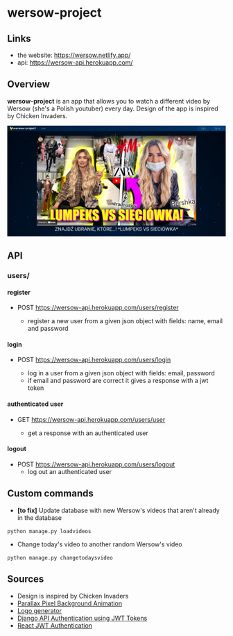 # wersow-project

## Links

- the website: https://wersow.netlify.app/
- api: https://wersow-api.herokuapp.com/

## Overview

**wersow-project** is an app that allows you to watch a different video by Wersow (she's a Polish youtuber) every day. Design of the app is inspired by Chicken Invaders.

![Screenshot of the app](screenshot.png)

## API

### users/

#### register

- POST https://wersow-api.herokuapp.com/users/register

  - register a new user from a given json object with fields: name, email and password

#### login

- POST https://wersow-api.herokuapp.com/users/login

  - log in a user from a given json object with fields: email, password
  - if email and password are correct it gives a response with a jwt token

#### authenticated user

- GET https://wersow-api.herokuapp.com/users/user

  - get a response with an authenticated user

#### logout

- POST https://wersow-api.herokuapp.com/users/logout
  - log out an authenticated user

## Custom commands

- **[to fix]** Update database with new Wersow's videos that aren't already in the database

```
python manage.py loadvideos
```

- Change today's video to another random Wersow's video

```
python manage.py changetodaysvideo
```

## Sources

- Design is inspired by Chicken Invaders
- [Parallax Pixel Background Animation](https://youtu.be/aywzn9cf-_U)
- [Logo generator](https://logo.com/)
- [Django API Authentication using JWT Tokens](https://youtu.be/PUzgZrS_piQ)
- [React JWT Authentication](https://youtu.be/OUP-urBy1k4)
